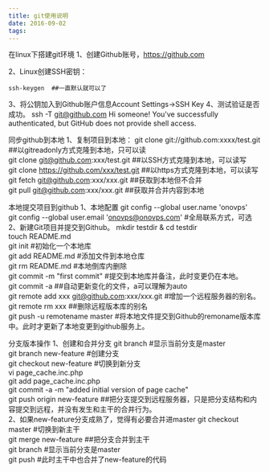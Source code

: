 ```yaml
---
title: git使用说明
date: 2016-09-02
tags:
---
```

在linux下搭建git环境
1、创建Github账号，https://github.com
<!--more-->
2、Linux创建SSH密钥：

    ssh-keygen  ##一直默认就可以了  
3、将公钥加入到Github账户信息Account Settings->SSH Key
4、测试验证是否成功。
    ssh -T git@github.com 
    Hi someone! You've successfully authenticated, but GitHub does not provide shell access.  
    
同步github到本地
1、复制项目到本地：
    git clone git://github.com:xxxx/test.git ##以gitreadonly方式克隆到本地，只可以读  
    git clone git@github.com:xxx/test.git  ##以SSH方式克隆到本地，可以读写  
    git clone https://github.com/xxx/test.git ##以https方式克隆到本地，可以读写  
    git fetch git@github.com:xxx/xxx.git  ##获取到本地但不合并  
    git pull git@github.com:xxx/xxx.git ##获取并合并内容到本地  
    
本地提交项目到github
1、本地配置
    git config --global user.name 'onovps'  
    git config --global user.email 'onovps@onovps.com' #全局联系方式，可选  
2、新建Git项目并提交到Github。
    mkdir testdir & cd testdir  
    touch README.md  
    git init #初始化一个本地库  
    git add README.md #添加文件到本地仓库  
    git rm README.md #本地倒库内删除  
    git commit -m "first commit" #提交到本地库并备注，此时变更仍在本地。  
    git commit -a  ##自动更新变化的文件，a可以理解为auto  
    git remote add xxx git@github.com:xxx/xxx.git  #增加一个远程服务器的别名。  
    git remote rm xxx   ##删除远程版本库的别名  
    git push -u remotename master #将本地文件提交到Github的remoname版本库中。此时才更新了本地变更到github服务上。  
    
分支版本操作
1、创建和合并分支
    git branch #显示当前分支是master  
    git branch new-feature  #创建分支  
    git checkout new-feature  #切换到新分支  
    vi page_cache.inc.php  
    git add page_cache.inc.php  
    git commit -a -m "added initial version of page cache"  
    git push origin new-feature  ##把分支提交到远程服务器，只是把分支结构和内容提交到远程，并没有发生和主干的合并行为。  
2、如果new-feature分支成熟了，觉得有必要合并进master
    git checkout master  #切换到新主干  
    git merge new-feature  ##把分支合并到主干  
    git branch #显示当前分支是master  
    git push  #此时主干中也合并了new-feature的代码  
